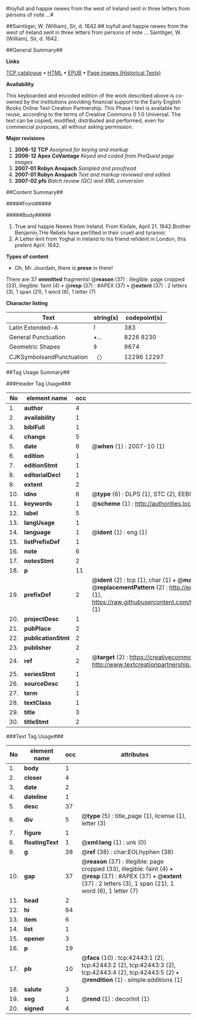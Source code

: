 #Ioyfull and happie newes from the west of Ireland sent in three letters from persons of note ...#

##Saintliger, W. (William), Sir, d. 1642.##
Ioyfull and happie newes from the west of Ireland sent in three letters from persons of note ...
Saintliger, W. (William), Sir, d. 1642.

##General Summary##

**Links**

[TCP catalogue](http://www.ota.ox.ac.uk/tcp/)  • 
[HTML](http://tei.it.ox.ac.uk/tcp/Texts-HTML/free/A59/A59908.html)  • 
[EPUB](http://tei.it.ox.ac.uk/tcp/Texts-EPUB/free/A59/A59908.epub) • 
[Page images (Historical Texts)](https://data.historicaltexts.jisc.ac.uk/view?pubId=eebo-09098761e&pageId=eebo-09098761e-42443-1)

**Availability**

This keyboarded and encoded edition of the
	       work described above is co-owned by the institutions
	       providing financial support to the Early English Books
	       Online Text Creation Partnership. This Phase I text is
	       available for reuse, according to the terms of Creative
	       Commons 0 1.0 Universal. The text can be copied,
	       modified, distributed and performed, even for
	       commercial purposes, all without asking permission.

**Major revisions**

1. __2006-12__ __TCP__ *Assigned for keying and markup*
1. __2006-12__ __Apex CoVantage__ *Keyed and coded from ProQuest page images*
1. __2007-01__ __Robyn Anspach__ *Sampled and proofread*
1. __2007-01__ __Robyn Anspach__ *Text and markup reviewed and edited*
1. __2007-02__ __pfs__ *Batch review (QC) and XML conversion*

##Content Summary##

#####Front#####

#####Body#####

1. True and happie Newes from Ireland.
From Kinſale, April 21. 1642.Brother Benjamin,THe Rebels have perſiſted in their cruell and tyrannic
1. A Letter ſent from Yoghal in Ireland to his friend reſident in London, this preſent April. 1642.

**Types of content**

  * Oh, Mr. Jourdain, there is **prose** in there!

There are 37 **ommitted** fragments! 
 @__reason__ (37) : illegible: page cropped (33), illegible: faint (4)  •  @__resp__ (37) : #APEX (37)  •  @__extent__ (37) : 2 letters (3), 1 span (21), 1 word (6), 1 letter (7)

**Character listing**


|Text|string(s)|codepoint(s)|
|---|---|---|
|Latin Extended-A|ſ|383|
|General Punctuation|•…|8226 8230|
|Geometric Shapes|◊|9674|
|CJKSymbolsandPunctuation|〈〉|12296 12297|

##Tag Usage Summary##

###Header Tag Usage###

|No|element name|occ|attributes|
|---|---|---|---|
|1.|__author__|4||
|2.|__availability__|1||
|3.|__biblFull__|1||
|4.|__change__|5||
|5.|__date__|8| @__when__ (1) : 2007-10 (1)|
|6.|__edition__|1||
|7.|__editionStmt__|1||
|8.|__editorialDecl__|1||
|9.|__extent__|2||
|10.|__idno__|6| @__type__ (6) : DLPS (1), STC (2), EEBO-CITATION (1), OCLC (1), VID (1)|
|11.|__keywords__|1| @__scheme__ (1) : http://authorities.loc.gov/ (1)|
|12.|__label__|5||
|13.|__langUsage__|1||
|14.|__language__|1| @__ident__ (1) : eng (1)|
|15.|__listPrefixDef__|1||
|16.|__note__|6||
|17.|__notesStmt__|2||
|18.|__p__|11||
|19.|__prefixDef__|2| @__ident__ (2) : tcp (1), char (1)  •  @__matchPattern__ (2) : ([0-9\-]+):([0-9IVX]+) (1), (.+) (1)  •  @__replacementPattern__ (2) : http://eebo.chadwyck.com/downloadtiff?vid=$1&page=$2 (1), https://raw.githubusercontent.com/textcreationpartnership/Texts/master/tcpchars.xml#$1 (1)|
|20.|__projectDesc__|1||
|21.|__pubPlace__|2||
|22.|__publicationStmt__|2||
|23.|__publisher__|2||
|24.|__ref__|2| @__target__ (2) : https://creativecommons.org/publicdomain/zero/1.0/ (1), http://www.textcreationpartnership.org/docs/. (1)|
|25.|__seriesStmt__|1||
|26.|__sourceDesc__|1||
|27.|__term__|1||
|28.|__textClass__|1||
|29.|__title__|3||
|30.|__titleStmt__|2||


###Text Tag Usage###

|No|element name|occ|attributes|
|---|---|---|---|
|1.|__body__|1||
|2.|__closer__|4||
|3.|__date__|2||
|4.|__dateline__|1||
|5.|__desc__|37||
|6.|__div__|5| @__type__ (5) : title_page (1), license (1), letter (3)|
|7.|__figure__|1||
|8.|__floatingText__|1| @__xml:lang__ (1) : unk (0)|
|9.|__g__|38| @__ref__ (38) : char:EOLhyphen (38)|
|10.|__gap__|37| @__reason__ (37) : illegible: page cropped (33), illegible: faint (4)  •  @__resp__ (37) : #APEX (37)  •  @__extent__ (37) : 2 letters (3), 1 span (21), 1 word (6), 1 letter (7)|
|11.|__head__|2||
|12.|__hi__|84||
|13.|__item__|6||
|14.|__list__|1||
|15.|__opener__|3||
|16.|__p__|19||
|17.|__pb__|10| @__facs__ (10) : tcp:42443:1 (2), tcp:42443:2 (2), tcp:42443:3 (2), tcp:42443:4 (2), tcp:42443:5 (2)  •  @__rendition__ (1) : simple:additions (1)|
|18.|__salute__|3||
|19.|__seg__|1| @__rend__ (1) : decorInit (1)|
|20.|__signed__|4||
